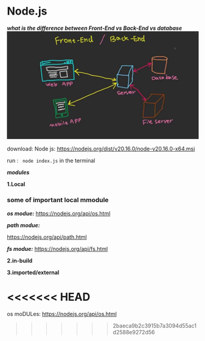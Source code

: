 
# Node.js

***what is the difference between Front-End vs Back-End vs database***
![alt text](maxresdefault.jpg)

download: Node js:  https://nodejs.org/dist/v20.16.0/node-v20.16.0-x64.msi

run : ``` node index.js``` in the terminal


***modules***

**1.Local**

### some of important local mmodule

***os modue:***
https://nodejs.org/api/os.html

***path modue:***

https://nodejs.org/api/path.html

***fs modue:***
https://nodejs.org/api/fs.html


**2.in-build**

**3.imported/external**

<<<<<<< HEAD
=======
os moDULes:
https://nodejs.org/api/os.html
>>>>>>> 2baeca9b2c3915b7a3094d55ac1d2588e9272d56

